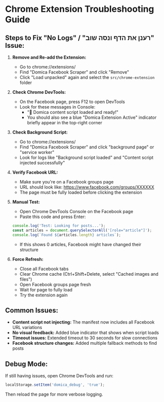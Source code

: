# Chrome Extension Troubleshooting Guide

## Steps to Fix "No Logs" / "רענן את הדף ונסה שוב" Issue:

1. **Remove and Re-add the Extension:**
   - Go to chrome://extensions/
   - Find "Domica Facebook Scraper" and click "Remove"
   - Click "Load unpacked" again and select the `src/chrome-extension` folder

2. **Check Chrome DevTools:**
   - On the Facebook page, press F12 to open DevTools
   - Look for these messages in Console:
     - "🚀 Domica content script loaded and ready!"
     - You should also see a blue "Domica Extension Active" indicator briefly appear in the top-right corner

3. **Check Background Script:**
   - Go to chrome://extensions/
   - Find "Domica Facebook Scraper" and click "background page" or "service worker"
   - Look for logs like "Background script loaded" and "Content script injected successfully"

4. **Verify Facebook URL:**
   - Make sure you're on a Facebook groups page
   - URL should look like: https://www.facebook.com/groups/XXXXXX
   - The page must be fully loaded before clicking the extension

5. **Manual Test:**
   - Open Chrome DevTools Console on the Facebook page
   - Paste this code and press Enter:
   ```javascript
   console.log('Test: Looking for posts...');
   const articles = document.querySelectorAll('[role="article"]');
   console.log(`Found ${articles.length} articles`);
   ```
   - If this shows 0 articles, Facebook might have changed their structure

6. **Force Refresh:**
   - Close all Facebook tabs
   - Clear Chrome cache (Ctrl+Shift+Delete, select "Cached images and files")
   - Open Facebook groups page fresh
   - Wait for page to fully load
   - Try the extension again

## Common Issues:

- **Content script not injecting:** The manifest now includes all Facebook URL variations
- **No visual feedback:** Added blue indicator that shows when script loads
- **Timeout issues:** Extended timeout to 30 seconds for slow connections
- **Facebook structure changes:** Added multiple fallback methods to find posts

## Debug Mode:
If still having issues, open Chrome DevTools and run:
```javascript
localStorage.setItem('domica_debug', 'true');
```
Then reload the page for more verbose logging.